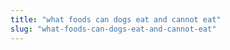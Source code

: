 ```yaml
---
title: "what foods can dogs eat and cannot eat"
slug: "what-foods-can-dogs-eat-and-cannot-eat"
---
```


